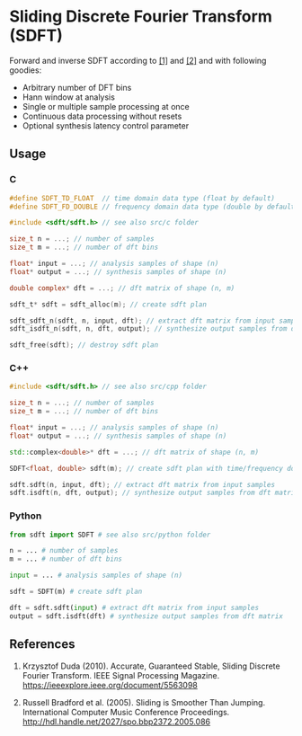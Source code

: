 # Sliding Discrete Fourier Transform (SDFT)

Forward and inverse SDFT according to [[1]](#1) and [[2]](#2) and with following goodies:

- Arbitrary number of DFT bins
- Hann window at analysis
- Single or multiple sample processing at once
- Continuous data processing without resets
- Optional synthesis latency control parameter

## Usage

### C

```c
#define SDFT_TD_FLOAT  // time domain data type (float by default)
#define SDFT_FD_DOUBLE // frequency domain data type (double by default)

#include <sdft/sdft.h> // see also src/c folder

size_t n = ...; // number of samples
size_t m = ...; // number of dft bins

float* input = ...; // analysis samples of shape (n)
float* output = ...; // synthesis samples of shape (n)

double complex* dft = ...; // dft matrix of shape (n, m)

sdft_t* sdft = sdft_alloc(m); // create sdft plan

sdft_sdft_n(sdft, n, input, dft); // extract dft matrix from input samples
sdft_isdft_n(sdft, n, dft, output); // synthesize output samples from dft matrix

sdft_free(sdft); // destroy sdft plan
```

### C++

```c++
#include <sdft/sdft.h> // see also src/cpp folder

size_t n = ...; // number of samples
size_t m = ...; // number of dft bins

float* input = ...; // analysis samples of shape (n)
float* output = ...; // synthesis samples of shape (n)

std::complex<double>* dft = ...; // dft matrix of shape (n, m)

SDFT<float, double> sdft(m); // create sdft plan with time/frequency domain data type

sdft.sdft(n, input, dft); // extract dft matrix from input samples
sdft.isdft(n, dft, output); // synthesize output samples from dft matrix
```

### Python

```python
from sdft import SDFT # see also src/python folder

n = ... # number of samples
m = ... # number of dft bins

input = ... # analysis samples of shape (n)

sdft = SDFT(m) # create sdft plan

dft = sdft.sdft(input) # extract dft matrix from input samples
output = sdft.isdft(dft) # synthesize output samples from dft matrix
```

## References

1. <span id="1">Krzysztof Duda (2010). Accurate, Guaranteed Stable, Sliding Discrete Fourier Transform. IEEE Signal Processing Magazine. https://ieeexplore.ieee.org/document/5563098</span>

2. <span id="2">Russell Bradford et al. (2005). Sliding is Smoother Than Jumping. International Computer Music Conference Proceedings. http://hdl.handle.net/2027/spo.bbp2372.2005.086</span>
